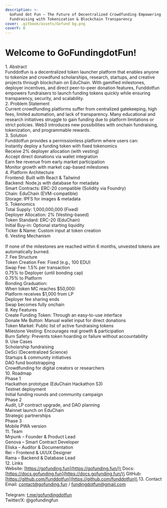 ```yaml
---
description: >-
  GoFund dot Fun – The Future of Decentralized Crowdfunding Empowering
  Fundraising with Tokenization & Blockchain Transparency
cover: .gitbook/assets/Gofund bg.png
coverY: 0
---
```


# Welcome to GoFundingdotFun!

1\. Abstract\
Funddotfun is a decentralized token launcher platform that enables anyone to tokenize and crowdfund scholarships, research, startups, and creative projects through blockchain on EduChain. With gamified milestones, deployer incentives, and direct peer-to-peer donation features, Funddotfun empowers fundraisers to launch funding tokens quickly while ensuring transparency, security, and scalability.\
2\. Problem Statement\
Current crowdfunding platforms suffer from centralized gatekeeping, high fees, limited automation, and lack of transparency. Many educational and research initiatives struggle to gain funding due to platform limitations or strict policies. Web3 introduces new possibilities with onchain fundraising, tokenization, and programmable rewards.\
3\. Solution\
Funddotfun provides a permissionless platform where users can:\
Instantly deploy a funding token with fixed tokenomics\
Receive 2% deployer allocation (with vesting)\
Accept direct donations via wallet integration\
Earn fee revenue from early market participation\
Monitor growth with market cap-based milestones\
4\. Platform Architecture\
Frontend: Built with React & Tailwind\
Backend: Node.js with database for metadata\
Smart Contracts: ERC-20 compatible (Solidity via Foundry)\
Chain: EduChain (EVM-compatible)\
Storage: IPFS for images & metadata\
5\. Tokenomics\
Total Supply: 1,000,000,000 (Fixed)\
Deployer Allocation: 2% (Vesting-based)\
Token Standard: ERC-20 (EduChain)\
Initial Buy-in: Optional starting liquidity\
Ticker & Name: Custom input at token creation\
6\. Vesting Mechanism\
\
If none of the milestones are reached within 6 months, unvested tokens are automatically burned.\
7\. Fee Structure\
Token Creation Fee: Fixed (e.g., 100 EDU)\
Swap Fee: 1.5% per transaction\
0.75% to Deployer (until bonding cap)\
0.75% to Platform\
Bonding Graduation:\
When token MC reaches $50,000:\
Platform receives $1,000 from LP\
Deployer fee sharing ends\
Swap becomes fully onchain\
8\. Key Features\
Create Funding Token: Through an easy-to-use interface\
Donate Me Button: Manual wallet input for direct donations\
Token Market: Public list of active fundraising tokens\
Milestone Vesting: Encourages real growth & participation\
Burn Safety: Prevents token hoarding or failure without accountability\
9\. Use Cases\
Scholarship fundraising\
DeSci (Decentralized Science)\
Startups & community initiatives\
DAO fund bootstrapping\
Crowdfunding for digital creators or researchers\
10\. Roadmap\
Phase 1\
Hackathon prototype (EduChain Hackathon S3)\
Testnet deployment\
Initial funding rounds and community campaign\
Phase 2\
Audit, LP contract upgrade, and DAO planning\
Mainnet launch on EduChain\
Strategic partnerships\
Phase 3\
Mobile PWA version\
11\. Team\
Mrpunk – Founder & Product Lead\
Genova – Smart Contract Developer\
Eliska – Auditor & Documentation\
Rei – Frontend & UI/UX Designer\
Rama – Backend & Database Lead\
12\. Links\
Website: [https://gofunding.fun](https://gofunding.fun/)\
Docs: [https://docs.gofunding.fun](https://docs.gofunding.fun/)\
GitHub: [https://github.com/funddotfun](https://github.com/funddotfun)\
13\. Contact\
Email: [contact@gofunding.fun](mailto:contact@gofunding.fun) / [fundingdotfun@gmail.com](mailto:fundingdotfun@gmail.com)\
\
Telegram: [t.me/gofundingdotfun](https://t.me/gofundingdotfun)\
Twitter/X: @gofundingfun
